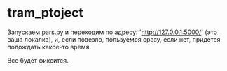 # tram_ptoject
Запускаем pars.py и переходим по адресу: 'http://127.0.0.1:5000/' (это ваша локалка), и, если повезло, пользуемся сразу, если нет, придется подождать какое-то время.

Все будет фиксится.
